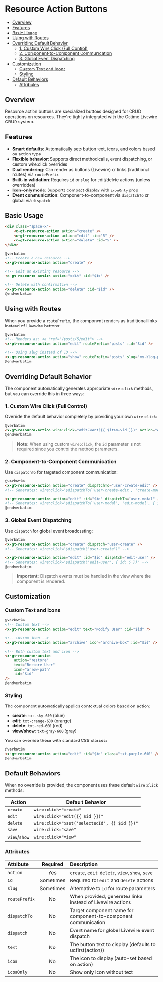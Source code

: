 # Resource Action Buttons

- [Overview](#overview)
- [Features](#features)
- [Basic Usage](#basic-usage)
- [Using with Routes](#using-with-routes)
- [Overriding Default Behavior](#overriding-default-behavior)
    - [1. Custom Wire Click (Full Control)](#1-custom-wire-click-full-control)
    - [2. Component-to-Component Communication](#2-component-to-component-communication)
    - [3. Global Event Dispatching](#3-global-event-dispatching)
- [Customization](#customization)
    - [Custom Text and Icons](#custom-text-and-icons)
    - [Styling](#styling)
- [Default Behaviors](#default-behaviors)
    - [Attributes](#attributes)

## Overview

Resource action buttons are specialized buttons designed for CRUD operations on
resources. They're tightly integrated with the Gotime Livewire CRUD system.

## Features

- **Smart defaults**: Automatically sets button text, icons, and colors based on
  action type
- **Flexible behavior**: Supports direct method calls, event dispatching, or
  custom wire:click overrides  
- **Dual rendering**: Can render as buttons (Livewire) or links (traditional
  routes) via `routePrefix`
- **Built-in validation**: Requires `id` or `slug` for edit/delete actions
  (unless overridden)
- **Icon-only mode**: Supports compact display with `iconOnly` prop
- **Event communication**: Component-to-component via `dispatchTo` or global via
  `dispatch`

## Basic Usage

```html +parse
<div class="space-x">
    <x-gt-resource-action action="create" />
    <x-gt-resource-action action="edit" :id="5" />
    <x-gt-resource-action action="delete" :id="5" />
</div>
```

```html +torchlight-blade
@verbatim
<!-- Create a new resource -->
<x-gt-resource-action action="create" />

<!-- Edit an existing resource -->
<x-gt-resource-action action="edit" :id="$id" />

<!-- Delete with confirmation -->
<x-gt-resource-action action="delete" :id="$id" />
@endverbatim
```

## Using with Routes

When you provide a `routePrefix`, the component renders as traditional links
instead of Livewire buttons:

```html +torchlight-blade
@verbatim
<!-- Renders as: <a href="/posts/5/edit"> -->
<x-gt-resource-action action="edit" routePrefix="posts" :id="$id" />

<!-- Using slug instead of ID -->
<x-gt-resource-action action="show" routePrefix="posts" slug="my-blog-post" />
@endverbatim
```




## Overriding Default Behavior

The component automatically generates appropriate `wire:click` methods, but you
can override this in three ways:

### 1. Custom Wire Click (Full Control)
Override the default behavior completely by providing your own `wire:click`:

```html +torchlight-blade
@verbatim
<x-gt-resource-action wire:click="editEvent({{ $item->id }})" action="edit" />
@endverbatim
```

> **Note:** When using custom `wire:click`, the `id` parameter is not required
> since you control the method parameters.

### 2. Component-to-Component Communication
Use `dispatchTo` for targeted component communication:

```html +torchlight-blade
@verbatim
<x-gt-resource-action action="create" dispatchTo="user-create-edit" />
<!-- Generates: wire:click="$dispatchTo('user-create-edit', 'create-model')" -->

<x-gt-resource-action action="edit" :id="$id" dispatchTo="user-modal" />
<!-- Generates: wire:click="$dispatchTo('user-modal', 'edit-model', { id: 5 })" -->
@endverbatim
```

### 3. Global Event Dispatching  
Use `dispatch` for global event broadcasting:

```html +torchlight-blade
@verbatim
<x-gt-resource-action action="create" dispatch="user-create" />
<!-- Generates: wire:click="$dispatch('user-create')" -->

<x-gt-resource-action action="edit" :id="$id" dispatch="edit-user" />
<!-- Generates: wire:click="$dispatch('edit-user', { id: 5 })" -->
@endverbatim
```

> **Important:** Dispatch events must be handled in the view where the component
> is rendered.

## Customization

### Custom Text and Icons

```html +torchlight-blade
@verbatim
<!-- Custom text -->
<x-gt-resource-action action="edit" text="Modify User" :id="$id" />

<!-- Custom icon -->
<x-gt-resource-action action="archive" icon="archive-box" :id="$id" />

<!-- Both custom text and icon -->
<x-gt-resource-action 
    action="restore" 
    text="Restore User" 
    icon="arrow-path"
    :id="$id" 
/>
@endverbatim
```

### Styling

The component automatically applies contextual colors based on action:
- **create**: `txt-sky-600` (blue)
- **edit**: `txt-orange-600` (orange)  
- **delete**: `txt-red-600` (red)
- **view/show**: `txt-gray-600` (gray)

You can override these with standard CSS classes:

```html +torchlight-blade
@verbatim
<x-gt-resource-action action="edit" :id="$id" class="txt-purple-600" />
@endverbatim
```

## Default Behaviors

When no override is provided, the component uses these default `wire:click`
methods:

| Action        | Default Behavior                             |
| ------------- | -------------------------------------------- |
| `create`      | `wire:click="create"`                        |
| `edit`        | `wire:click="edit({{ $id }})"`               |
| `delete`      | `wire:click="$set('selectedId', {{ $id }})"` |
| `save`        | `wire:click="save"`                          |
| `view`/`show` | `wire:click="view"`                          |

### Attributes

| Attribute     | Required  | Description                                                    |
| :------------ | :-------: | :------------------------------------------------------------- |
| `action`      |    Yes    | `create`, `edit`, `delete`, `view`, `show`, `save`             |
| `id`          | Sometimes | Required for `edit` and `delete` actions                       |
| `slug`        | Sometimes | Alternative to `id` for route parameters                       |
| `routePrefix` |    No     | When provided, generates links instead of Livewire actions     |
| `dispatchTo`  |    No     | Target component name for component-to-component communication |
| `dispatch`    |    No     | Event name for global Livewire event dispatch                  |
| `text`        |    No     | The button text to display (defaults to ucfirst(action))       |
| `icon`        |    No     | The icon to display (auto-set based on action)                 |
| `iconOnly`    |    No     | Show only icon without text                                    |
